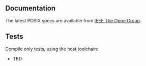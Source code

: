 ## Documentation

The latest POSIX specs are available from [IEEE The Opne Group](http://pubs.opengroup.org/onlinepubs/9699919799/nframe.html).

## Tests

Compile only tests, using the host toolchain:

* TBD
